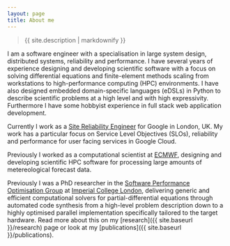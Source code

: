 ```yaml
---
layout: page
title: About me
---
```


> {{ site.description | markdownify }}

I am a software engineer with a specialisation in large system design,
distributed systems, reliability and performance. I have several years of
experience designing and developing scientific software with a focus on solving
differential equations and finite-element methods scaling from workstations to
high-performance computing (HPC) environments. I have also designed embedded
domain-specific languages (eDSLs) in Python to describe scientific problems at
a high level and with high expressivity. Furthermore I have some hobbyist
experience in full stack web application development.

Currently I work as a [Site Reliability Engineer](https://landing.google.com/sre)
for Google in London, UK. My work has a particular focus on Service Level
Objectives (SLOs), reliability and performance for user facing services in
Google Cloud.

Previously I worked as a computational scientist at [ECMWF](https://ecmwf.int),
designing and developing scientific HPC software for processing large amounts
of metereological forecast data.

Previously I was a PhD researcher in the [Software Performance Optimisation
Group](https://spo.doc.ic.ac.uk/) at [Imperial College
London](https://imperial.ac.uk), delivering generic and efficient computational
solvers for partial-differential equations through automated code synthesis
from a high-level problem description down to a highly optimised parallel
implementation specifically tailored to the target hardware. Read more about
this on my [research]({{ site.baseurl }}/research) page or look at my
[publications]({{ site.baseurl }}/publications).
